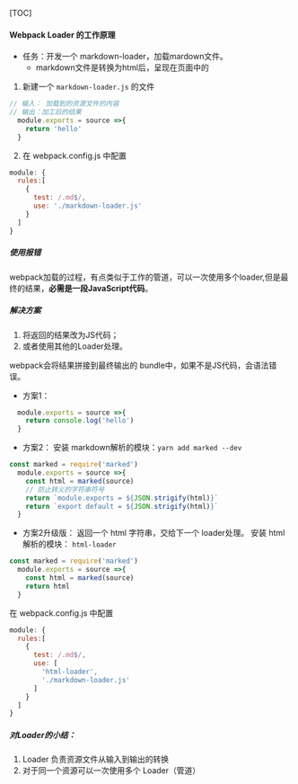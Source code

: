 <!--
 * @Date: 2021-08-01 21:00:45
 * @LastEditors: chuhongguang
-->
[TOC]
#### Webpack Loader 的工作原理
- 任务：开发一个 markdown-loader，加载mardown文件。
  - markdown文件是转换为html后，呈现在页面中的
1. 新建一个 `markdown-loader.js` 的文件
```js
// 输入： 加载到的资源文件的内容
// 输出：加工后的结果
  module.exports = source =>{
    return 'hello'
  }
```
2. 在 webpack.config.js 中配置
```js
module: {
  rules:[
    {
      test: /.md$/,
      use: './markdown-loader.js'
    }
  ]
}
```
##### 使用报错
webpack加载的过程，有点类似于工作的管道，可以一次使用多个loader,但是最终的结果，**必需是一段JavaScript代码**。
##### 解决方案
1. 将返回的结果改为JS代码；
2. 或者使用其他的Loader处理。

webpack会将结果拼接到最终输出的 bundle中，如果不是JS代码，会语法错误。

- 方案1：
```js
  module.exports = source =>{
    return console.log('hello')
  }
```
- 方案2：
安装 markdown解析的模块：`yarn add marked --dev`

```js
const marked = require('marked')
  module.exports = source =>{
    const html = marked(source)
    // 防止转义的字符串符号
    return `module.exports = ${JSON.strigify(html)}`
    return `export default = ${JSON.strigify(html)}`
  }
```
- 方案2升级版：
返回一个 html 字符串，交给下一个 loader处理。
安装 html解析的模块： `html-loader`

```js
const marked = require('marked')
  module.exports = source =>{
    const html = marked(source)
    return html
  }
```
在 webpack.config.js 中配置
```js
module: {
  rules:[
    {
      test: /.md$/,
      use: [
        'html-loader',
        './markdown-loader.js'
      ]
    }
  ]
}
```
##### 对Loader的小结：
1. Loader 负责资源文件从输入到输出的转换
2. 对于同一个资源可以一次使用多个 Loader（管道）